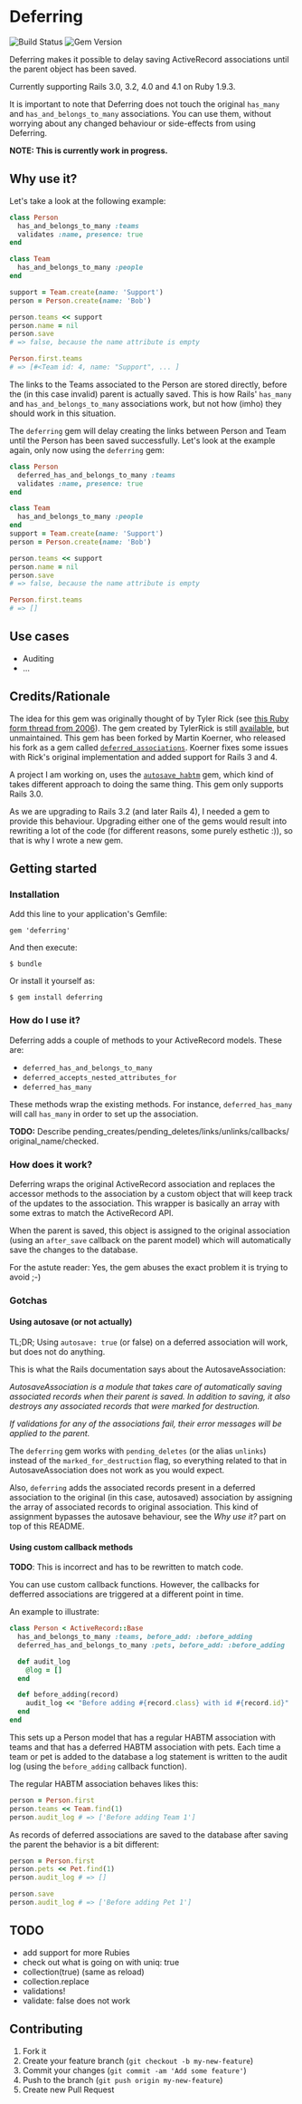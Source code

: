 # Deferring

![Build Status](http://img.shields.io/travis/robinroestenburg/deferring.svg?style=flat)
![Gem Version](http://img.shields.io/gem/v/deferring.svg?style=flat)

Deferring makes it possible to delay saving ActiveRecord associations until the
parent object has been saved.

Currently supporting Rails 3.0, 3.2, 4.0 and 4.1 on Ruby 1.9.3.

It is important to note that Deferring does not touch the original `has_many`
and `has_and_belongs_to_many` associations. You can use them, without worrying
about any changed behaviour or side-effects from using Deferring.

**NOTE: This is currently work in progress.**

## Why use it?

Let's take a look at the following example:

``` ruby
class Person
  has_and_belongs_to_many :teams
  validates :name, presence: true
end

class Team
  has_and_belongs_to_many :people
end

support = Team.create(name: 'Support')
person = Person.create(name: 'Bob')

person.teams << support
person.name = nil
person.save
# => false, because the name attribute is empty

Person.first.teams
# => [#<Team id: 4, name: "Support", ... ]
```

The links to the Teams associated to the Person are stored directly, before the
(in this case invalid) parent is actually saved. This is how Rails' `has_many`
and `has_and_belongs_to_many` associations work, but not how (imho) they should
work in this situation.

The `deferring` gem will delay creating the links between Person and Team until
the Person has been saved successfully. Let's look at the example again, only
now using the `deferring` gem:

``` ruby
class Person
  deferred_has_and_belongs_to_many :teams
  validates :name, presence: true
end

class Team
  has_and_belongs_to_many :people
end
support = Team.create(name: 'Support')
person = Person.create(name: 'Bob')

person.teams << support
person.name = nil
person.save
# => false, because the name attribute is empty

Person.first.teams
# => []
```


## Use cases

* Auditing
* ...


## Credits/Rationale

The idea for this gem was originally thought of by Tyler Rick (see [this Ruby
form thread from 2006](https://www.ruby-forum.com/topic/81095)). The gem created
by TylerRick is still
[available](https://github.com/TylerRick/has_and_belongs_to_many_with_deferred_save),
but unmaintained. This gem has been forked by Martin Koerner, who released his
fork as a gem called
[`deferred_associations`](https://rubygems.org/gems/deferred_associations).
Koerner fixes some issues with Rick's original implementation and added support
for Rails 3 and 4.

A project I am working on, uses the
[`autosave_habtm`](https://rubygems.org/gems/autosave_habtm) gem, which kind of
takes different approach to doing the same thing. This gem only supports Rails
3.0.

As we are upgrading to Rails 3.2 (and later Rails 4), I needed a gem to provide
this behaviour. Upgrading either one of the gems would result into rewriting a
lot of the code (for different reasons, some purely esthetic :)), so that is why
I wrote a new gem.


## Getting started

### Installation

Add this line to your application's Gemfile:

    gem 'deferring'

And then execute:

    $ bundle

Or install it yourself as:

    $ gem install deferring


### How do I use it?

Deferring adds a couple of methods to your ActiveRecord models. These are:

- `deferred_has_and_belongs_to_many`
- `deferred_accepts_nested_attributes_for`
- `deferred_has_many`

These methods wrap the existing methods. For instance, `deferred_has_many` will
call `has_many` in order to set up the association.

**TODO:** Describe pending_creates/pending_deletes/links/unlinks/callbacks/
original_name/checked.


### How does it work?

Deferring wraps the original ActiveRecord association and replaces the accessor
methods to the association by a custom object that will keep track of the
updates to the association. This wrapper is basically an array with some extras
to match the ActiveRecord API.

When the parent is saved, this object is assigned to the original association
(using an `after_save` callback on the parent model) which will automatically
save the changes to the database.

For the astute reader: Yes, the gem abuses the exact problem it is trying to
avoid ;-)

### Gotchas

#### Using autosave (or not actually)

TL;DR; Using `autosave: true` (or false) on a deferred association will work,
but does not do anything.

This is what the Rails documentation says about the AutosaveAssociation:

_AutosaveAssociation is a module that takes care of automatically saving
associated records when their parent is saved. In addition to saving, it also
destroys any associated records that were marked for destruction._

_If validations for any of the associations fail, their error messages will be
applied to the parent._

The `deferring` gem works with `pending_deletes` (or the alias `unlinks`)
instead of the `marked_for_destruction` flag, so everything related to that in
AutosaveAssociation does not work as you would expect.

Also, `deferring` adds the associated records present in a deferred
association to the original (in this case, autosaved) association by assigning
the array of associated records to original association. This kind of assignment
bypasses the autosave behaviour, see the _Why use it?_ part on top of this
README.

#### Using custom callback methods

**TODO**: This is incorrect and has to be rewritten to match code.

You can use custom callback functions. However, the callbacks for defferred
associations are triggered at a different point in time.

An example to illustrate:

``` ruby
class Person < ActiveRecord::Base
  has_and_belongs_to_many :teams, before_add: :before_adding
  deferred_has_and_belongs_to_many :pets, before_add: :before_adding

  def audit_log
    @log = []
  end

  def before_adding(record)
    audit_log << "Before adding #{record.class} with id #{record.id}"
  end
end
```

This sets up a Person model that has a regular HABTM association with teams and
that has a deferred HABTM association with pets. Each time a team or pet is
added to the database a log statement is written to the audit log (using the
`before_adding` callback function).

The regular HABTM association behaves likes this:

``` ruby
person = Person.first
person.teams << Team.find(1)
person.audit_log # => ['Before adding Team 1']
```

As records of deferred associations are saved to the database after saving the
parent the behavior is a bit different:

``` ruby
person = Person.first
person.pets << Pet.find(1)
person.audit_log # => []

person.save
person.audit_log # => ['Before adding Pet 1']
```

## TODO

* add support for more Rubies
* check out what is going on with uniq: true
* collection(true) (same as reload)
* collection.replace
* validations!
* validate: false does not work

## Contributing

1. Fork it
2. Create your feature branch (`git checkout -b my-new-feature`)
3. Commit your changes (`git commit -am 'Add some feature'`)
4. Push to the branch (`git push origin my-new-feature`)
5. Create new Pull Request
